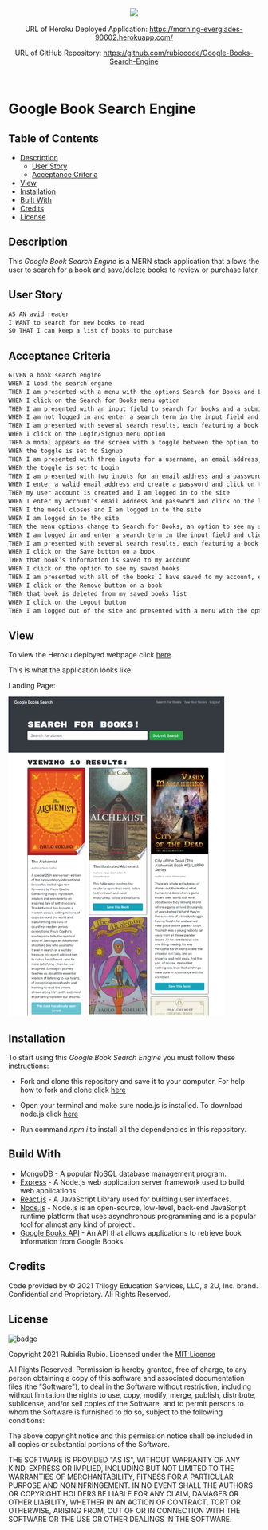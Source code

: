 <div align='center'>
	<img src='https://krify.com/wp-content/uploads/2020/12/mern.png'>

URL of Heroku Deployed Application: https://morning-everglades-90602.herokuapp.com/

URL of GitHub Repository: https://github.com/rubiocode/Google-Books-Search-Engine
</div>

<br>


# Google Book Search Engine

## Table of Contents 

* [Description](#description)
    * [User Story](#user-story)
	* [Acceptance Criteria](#acceptance-criteria)
* [View](#view)
* [Installation](#installation)
* [Built With](#built-with)
* [Credits](#credits)
* [License](#license)

## Description

This _Google Book Search Engine_ is a MERN stack application that allows the user to search for a book and save/delete books to review or purchase later.

## User Story

```md
AS AN avid reader
I WANT to search for new books to read
SO THAT I can keep a list of books to purchase
```


## Acceptance Criteria

```md
GIVEN a book search engine
WHEN I load the search engine
THEN I am presented with a menu with the options Search for Books and Login/Signup and an input field to search for books and a submit button
WHEN I click on the Search for Books menu option
THEN I am presented with an input field to search for books and a submit button
WHEN I am not logged in and enter a search term in the input field and click the submit button
THEN I am presented with several search results, each featuring a book’s title, author, description, image, and a link to that book on the Google Books site
WHEN I click on the Login/Signup menu option
THEN a modal appears on the screen with a toggle between the option to log in or sign up
WHEN the toggle is set to Signup
THEN I am presented with three inputs for a username, an email address, and a password, and a signup button
WHEN the toggle is set to Login
THEN I am presented with two inputs for an email address and a password and login button
WHEN I enter a valid email address and create a password and click on the signup button
THEN my user account is created and I am logged in to the site
WHEN I enter my account’s email address and password and click on the login button
THEN I the modal closes and I am logged in to the site
WHEN I am logged in to the site
THEN the menu options change to Search for Books, an option to see my saved books, and Logout
WHEN I am logged in and enter a search term in the input field and click the submit button
THEN I am presented with several search results, each featuring a book’s title, author, description, image, and a link to that book on the Google Books site and a button to save a book to my account
WHEN I click on the Save button on a book
THEN that book’s information is saved to my account
WHEN I click on the option to see my saved books
THEN I am presented with all of the books I have saved to my account, each featuring the book’s title, author, description, image, and a link to that book on the Google Books site and a button to remove a book from my account
WHEN I click on the Remove button on a book
THEN that book is deleted from my saved books list
WHEN I click on the Logout button
THEN I am logged out of the site and presented with a menu with the options Search for Books and Login/Signup and an input field to search for books and a submit button  
```


## View
To view the Heroku deployed webpage click [here](https://morning-everglades-90602.herokuapp.com/).

This is what the application looks like:

Landing Page: 

<img src="./client/public/img/Landing.png" alt="Landing Page" style="height: 40rem ; width:40 rem;"/>


## Installation
To start using this _Google Book Search Engine_ you must follow these instructions:

* Fork and clone this repository and save it to your computer. For help how to fork and clone click [here](https://guides.github.com/activities/forking/) 

* Open your terminal and make sure node.js is installed. To download node.js click [here](https://nodejs.org/en/download/)

* Run command _npm i_ to install all the dependencies in this repository.


## Build With

* [MongoDB](https://www.mongodb.com/) - A popular NoSQL database management program.
* [Express](https://expressjs.com/) - A Node.js web application server framework used to build web applications. 
* [React.js](https://reactjs.org/) - A JavaScript Library used for building user interfaces.
* [Node.js](https://nodejs.dev/learn/) - Node.js is an open-source, low-level, back-end JavaScript runtime platform that uses asynchronous programming and is a popular tool for almost any kind of project!.
* [Google Books API](https://developers.google.com/books) - An API that allows applications to retrieve book information from Google Books.


## Credits
Code provided by © 2021 Trilogy Education Services, LLC, a 2U, Inc. brand. Confidential and Proprietary. All Rights Reserved.

## License 

![badge](https://img.shields.io/badge/License-mit-blue)

Copyright 2021 Rubidia Rubio. Licensed under the [MIT License](https://opensource.org/licenses/MIT)

All Rights Reserved. Permission is hereby granted, free of charge, to any person obtaining a copy of this software and associated documentation files (the "Software"), to deal in the Software without restriction, including without limitation the rights to use, copy, modify, merge, publish, distribute, sublicense, and/or sell copies of the Software, and to permit persons to whom the Software is furnished to do so, subject to the following conditions:

The above copyright notice and this permission notice shall be included in all copies or substantial portions of the
Software.

THE SOFTWARE IS PROVIDED "AS IS", WITHOUT WARRANTY OF ANY KIND, EXPRESS OR IMPLIED, INCLUDING BUT NOT LIMITED TO THE
WARRANTIES OF MERCHANTABILITY, FITNESS FOR A PARTICULAR PURPOSE AND NONINFRINGEMENT. IN NO EVENT SHALL THE AUTHORS OR
COPYRIGHT HOLDERS BE LIABLE FOR ANY CLAIM, DAMAGES OR OTHER LIABILITY, WHETHER IN AN ACTION OF CONTRACT, TORT OR
OTHERWISE, ARISING FROM, OUT OF OR IN CONNECTION WITH THE SOFTWARE OR THE USE OR OTHER DEALINGS IN THE SOFTWARE.